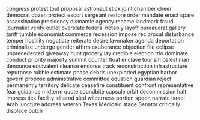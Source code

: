 congress
protest
tout
proposal
astronaut
stick
joint
chamber
cheer
democrat
dozen
protect
escort
sergeant
restore
order
mandate
enact
spare
assassination
presidency
dismantle
agency
rename
landmark
fraud
journalist
verify
outlet
overstate
federal
notably
layoff
bureaucrat
gallery
tariff
tumble
economist
commerce
recession
impose
reciprocal
disturbance
temper
hostility
negotiate
reiterate
desire
lawmaker
agenda
deportation
criminalize
undergo
gender
affirm
exuberance
objection
file
eclipse
unprecedented
giveaway
hunt
grocery
lay
credible
election
trio
dominate
conduct
priority
majority
summit
counter
float
enclave
tourism
palestinian
denounce
equivalent
cleanse
endorse
track
reconstruction
infrastructure
repurpose
rubble
estimate
phase
debris
unexploded
egyptian
harbor
govern
propose
administrative
committee
equation
guardian
reject
permanently
territory
delicate
ceasefire
constituent
confront
representative
fear
guidance
midterm
quote
soundbite
capsule
orbit
decommission
halt
impress
tick
facility
iditarod
sled
wilderness
portion
spoon
narrate
Israel
Arab
juncture
address
veteran
Texas
Medicaid
stage
Senator
critically
displace
butch